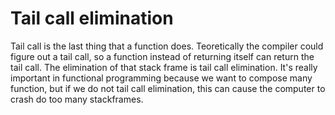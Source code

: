 # Tail call elimination
Tail call is the last thing that a function does. Teoretically the compiler could figure out a tail call, so a function instead of returning itself can return the tail call. The elimination of that stack frame is tail call elimination.
It's really important in functional programming because we want to compose many function, but if we do not tail call elimination, this can cause the computer to crash do too many stackframes.
